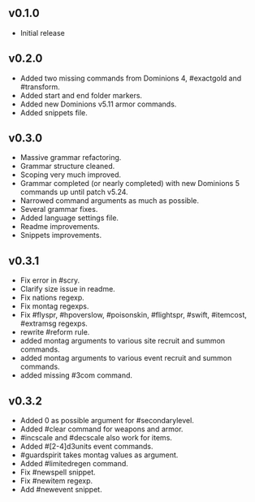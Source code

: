 ## v0.1.0
* Initial release

## v0.2.0
* Added two missing commands from Dominions 4, #exactgold and #transform.
* Added start and end folder markers.
* Added new Dominions v5.11 armor commands.
* Added snippets file.

## v0.3.0
* Massive grammar refactoring.
* Grammar structure cleaned.
* Scoping very much improved.
* Grammar completed (or nearly completed) with new Dominions 5 commands up until patch v5.24.
* Narrowed command arguments as much as possible.
* Several grammar fixes.
* Added language settings file.
* Readme improvements.
* Snippets improvements.

## v0.3.1
* Fix error in #scry.
* Clarify size issue in readme.
* Fix nations regexp.
* Fix montag regexps.
* Fix #flyspr, #hpoverslow, #poisonskin, #flightspr, #swift, #itemcost, #extramsg regexps.
* rewrite #reform rule.
* added montag arguments to various site recruit and summon commands.
* added montag arguments to various event recruit and summon commands.
* added missing #3com command.

## v0.3.2
* Added 0 as possible argument for #secondarylevel.
* Added #clear command for weapons and armor.
* #incscale and #decscale also work for items.
* Added #[2-4]d3units event commands.
* #guardspirit takes montag values as argument.
* Added #limitedregen command.
* Fix #newspell snippet.
* Fix #newitem regexp.
* Add #newevent snippet.
